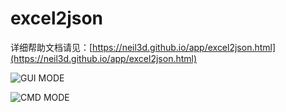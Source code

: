 excel2json
==========

详细帮助文档请见：[https://neil3d.github.io/app/excel2json.html](https://neil3d.github.io/app/excel2json.html)

![GUI MODE](https://github.com/neil3d/excel2json/blob/master/Docs/gui.png)  

![CMD MODE](https://github.com/neil3d/excel2json/blob/master/Docs/cmd.png)
